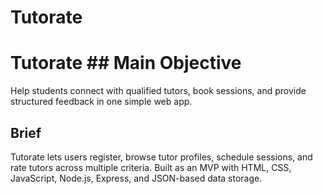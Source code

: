 # Tutorate
# Tutorate  ## Main Objective

Help students connect with qualified tutors, book sessions, and provide structured feedback in one simple web app.

## Brief

Tutorate lets users register, browse tutor profiles, schedule sessions, and rate tutors across multiple criteria. Built as an MVP with HTML, CSS, JavaScript, Node.js, Express, and JSON-based data storage.
